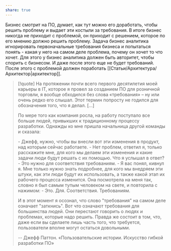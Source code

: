 ```yaml
---
share: true
---
```


Бизнес смотрит на ПО, думает, как тут можно его доработать, чтобы решить проблему и выдает эти костыли за требования. В итоге бизнес никогда не приходит с проблемой, он приходит с решением, которое по его мнению должно решить проблему.
Задача бизнес аналитика игнорировать первоначальные требования бизнеса и попытаться понять - какая у него на самом деле проблема, почему он хочет то что хочет.
Для этого у бизнес аналитика должен быть авторитет, чтобы спорить с бизнесом. И даже после этого еще не будет требований. После этого с проблемой должен поработать [[Статьи/Архитектура/Архитектор|архитектор]].

>[!quote]
>На протяжении почти всего первого десятилетия моей карьеры в IT, которое я провел за созданием ПО для розничной торговли, я вообще обходился без слова «требования» – ну или очень редко его слышал. Этот термин попросту не годился для обозначения того, что я делал. [...]
>
>По мере того как компания росла, на работу поступало все больше людей, привыкших к традиционному процессу разработки. Однажды ко мне пришла начальница другой команды и сказала:
>
>\- Джефф, нужно, чтобы вы внесли вот эти изменения в продукт, над которым сейчас работаете.
>\- Нет проблем, ответил я, только расскажите мне, для кого мы делаем эти изменения и какие задачи люди будут решать с их помощью.
>Что я услышал в ответ?
>\- Это нужно для соответствия требованиям.
>\- Я вас понял, кивнул я. Мне только нужно знать подробнее, для кого мы внедряем эти штуки, как эти люди будут их использовать, а также какой этап их рабочего процесса изменится.
>Она посмотрела на меня так, словно я был самым тупым человеком на свете, и повторила с нажимом:
>\- Это. Для. Соответствия. Требованиям.
>
>И в этот момент я осознал, что слово "требования" на самом деле означает "заткнись". Вот что означают требования для большинства людей. Они перестают говорить о людях и проблемах, которые надо решить. Правда же состоит в том, что, даже если вы сделаете лишь часть того, что требуется, пользователи вполне могут остаться довольными.
>
>\-- Джефф Паттон. «Пользовательские истории. Искусство гибкой разработки ПО»
